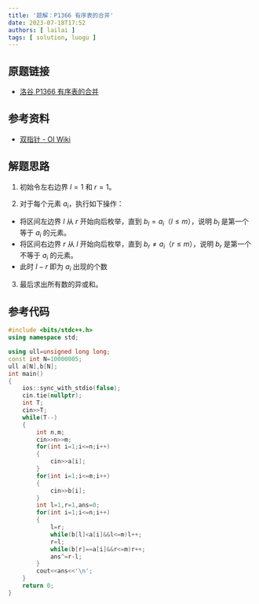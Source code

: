 ```yaml
---
title: '题解：P1366 有序表的合并'
date: 2023-07-18T17:52
authors: [ lailai ]
tags: [ solution, luogu ]
---
```


## 原题链接

- [洛谷 P1366 有序表的合并](https://www.luogu.com.cn/problem/P1366)

<!-- truncate -->

## 参考资料

- [双指针 - OI Wiki](https://oi-wiki.org/misc/two-pointer/)

## 解题思路

1. 初始令左右边界 $l=1$ 和 $r=1$。

2. 对于每个元素 $a_i$，执行如下操作：

- 将区间左边界 $l$ 从 $r$ 开始向后枚举，直到 $b_l=a_i$（$l\le m$），说明 $b_l$ 是第一个等于 $a_i$ 的元素。
- 将区间右边界 $r$ 从 $l$ 开始向后枚举，直到 $b_r\not =a_i$（$r\le m$），说明 $b_r$ 是第一个不等于 $a_i$ 的元素。
- 此时 $l-r$ 即为 $a_i$ 出现的个数

3. 最后求出所有数的异或和。

## 参考代码

```cpp
#include <bits/stdc++.h>
using namespace std;

using ull=unsigned long long;
const int N=10000005;
ull a[N],b[N];
int main()
{
	ios::sync_with_stdio(false);
	cin.tie(nullptr);
	int T;
	cin>>T;
	while(T--)
	{
		int n,m;
		cin>>n>>m;
		for(int i=1;i<=n;i++)
		{
			cin>>a[i];
		}
		for(int i=1;i<=m;i++)
		{
			cin>>b[i];
		}
		int l=1,r=1,ans=0;
		for(int i=1;i<=n;i++)
		{
			l=r;
			while(b[l]<a[i]&&l<=m)l++;
			r=l;
			while(b[r]==a[i]&&r<=m)r++;
			ans^=r-l;
		}
		cout<<ans<<'\n';
	}
	return 0;
}
```
